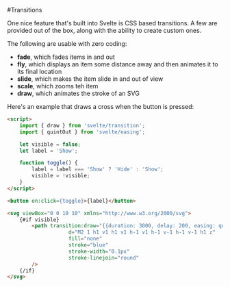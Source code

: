 #Transitions

One nice feature that's built into Svelte is CSS based transitions.  A few are provided out of the box, along with the ability to create custom ones.

The following are usable with zero coding:

- **fade**,  which fades items in and out
- **fly**, which displays an item some distance away and then animates it to its final location
- **slide**, which makes the item slide in and out of view
- **scale**, which zooms teh item
- **draw**, which animates the stroke of an SVG

Here's an example that draws a cross when the  button is pressed:

```html
<script>
	import { draw } from 'svelte/transition';
	import { quintOut } from 'svelte/easing';

	let visible = false;
	let label = 'Show';

	function toggle() {
	    label = label === 'Show' ? 'Hide' : 'Show';
	    visible = !visible;
	}
</script>

<button on:click={toggle}>{label}</button>

<svg viewBox="0 0 10 10" xmlns="http://www.w3.org/2000/svg">
	{#if visible}
		<path transition:draw="{{duration: 3000, delay: 200, easing: quintOut}}"
					d="M2 1 h1 v1 h1 v1 h-1 v1 h-1 v-1 h-1 v-1 h1 z"
					fill="none"
					stroke="blue"
					stroke-width="0.1px"
					stroke-linejoin="round"
		/>
	{/if}
</svg>
```

